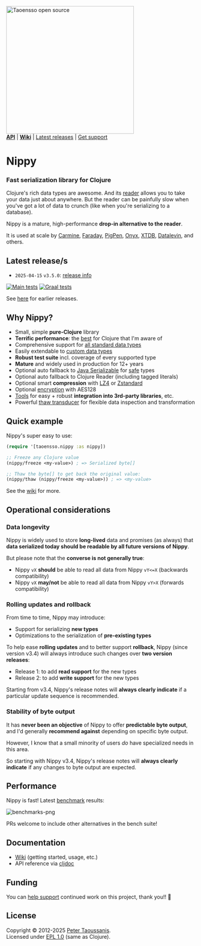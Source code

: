 <a href="https://www.taoensso.com/clojure" title="More stuff by @ptaoussanis at www.taoensso.com"><img src="https://www.taoensso.com/open-source.png" alt="Taoensso open source" width="340"/></a>  
[**API**][cljdoc] | [**Wiki**][GitHub wiki] | [Latest releases](#latest-releases) | [Get support][GitHub issues]

# Nippy

### Fast serialization library for Clojure

Clojure's rich data types are awesome. And its [reader](https://clojure.org/reference/reader) allows you to take your data just about anywhere. But the reader can be painfully slow when you've got a lot of data to crunch (like when you're serializing to a database).

Nippy is a mature, high-performance **drop-in alternative to the reader**.

It is used at scale by [Carmine](https://www.taoensso.com/carmine), [Faraday](https://www.taoensso.com/faraday), [PigPen](https://github.com/Netflix/PigPen), [Onyx](https://github.com/onyx-platform/onyx), [XTDB](https://github.com/xtdb/xtdb), [Datalevin](https://github.com/juji-io/datalevin), and others.

## Latest release/s

- `2025-04-15` `v3.5.0`: [release info](../../releases/tag/v3.5.0)

[![Main tests][Main tests SVG]][Main tests URL]
[![Graal tests][Graal tests SVG]][Graal tests URL]

See [here][GitHub releases] for earlier releases.

## Why Nippy?

- Small, simple **pure-Clojure** library
- **Terrific performance**: the [best](#performance) for Clojure that I'm aware of
- Comprehensive support for [all standard data types](../../wiki/1-Getting-started#deserializing)
- Easily extendable to [custom data types](../../wiki/1-Getting-started#custom-types)
- **Robust test suite** incl. coverage of every supported type
- **Mature** and widely used in production for 12+ years
- Optional auto fallback to [Java Serializable](https://taoensso.github.io/nippy/taoensso.nippy.html#var-*freeze-serializable-allowlist*) for [safe](https://cljdoc.org/d/com.taoensso/nippy/CURRENT/api/taoensso.nippy#*freeze-serializable-allowlist*) types
- Optional auto fallback to Clojure Reader (including tagged literals)
- Optional smart **compression** with [LZ4](https://code.google.com/p/lz4/) or [Zstandard](https://facebook.github.io/zstd/)
- Optional [encryption](../../wiki/1-Getting-started#encryption) with AES128
- [Tools](https://taoensso.github.io/nippy/taoensso.nippy.tools.html) for easy + robust **integration into 3rd-party libraries**, etc.
- Powerful [thaw transducer](https://taoensso.github.io/nippy/taoensso.nippy.html#var-*thaw-xform*) for flexible data inspection and transformation

## Quick example

Nippy's super easy to use:

```clojure
(require '[taoensso.nippy :as nippy])

;; Freeze any Clojure value
(nippy/freeze <my-value>) ; => Serialized byte[]

;; Thaw the byte[] to get back the original value:
(nippy/thaw (nippy/freeze <my-value>)) ; => <my-value>
```

See the [wiki](https://github.com/taoensso/nippy/wiki/1-Getting-started#deserializing) for more.

## Operational considerations

### Data longevity

Nippy is widely used to store **long-lived** data and promises (as always) that **data serialized today should be readable by all future versions of Nippy**.

But please note that the **converse is not generally true**:

- Nippy `vX` **should** be able to read all data from Nippy `vY<=X` (backwards compatibility)
- Nippy `vX` **may/not** be able to read all data from Nippy `vY>X` (forwards compatibility)

### Rolling updates and rollback

From time to time, Nippy may introduce:

- Support for serializing **new types**
- Optimizations to the serialization of **pre-existing types**

To help ease **rolling updates** and to better support **rollback**, Nippy (since version v3.4) will always introduce such changes over **two version releases**:

- Release 1: to add **read support** for the new types
- Release 2: to add **write support** for the new types

Starting from v3.4, Nippy's release notes will **always clearly indicate** if a particular update sequence is recommended.

### Stability of byte output

It has **never been an objective** of Nippy to offer **predictable byte output**, and I'd generally **recommend against** depending on specific byte output.

However, I know that a small minority of users *do* have specialized needs in this area.

So starting with Nippy v3.4, Nippy's release notes will **always clearly indicate** if any changes to byte output are expected.

## Performance

Nippy is fast! Latest [benchmark](../../blob/master/test/taoensso/nippy_benchmarks.clj) results:

![benchmarks-png](../../raw/master/benchmarks.png)

PRs welcome to include other alternatives in the bench suite!

## Documentation

- [Wiki][GitHub wiki] (getting started, usage, etc.)
- API reference via [cljdoc][cljdoc]

## Funding

You can [help support][sponsor] continued work on this project, thank you!! 🙏

## License

Copyright &copy; 2012-2025 [Peter Taoussanis][].  
Licensed under [EPL 1.0](LICENSE.txt) (same as Clojure).

<!-- Common -->

[GitHub releases]: ../../releases
[GitHub issues]:   ../../issues
[GitHub wiki]:     ../../wiki

[Peter Taoussanis]: https://www.taoensso.com
[sponsor]:          https://www.taoensso.com/sponsor

<!-- Project -->

[cljdoc]: https://cljdoc.org/d/com.taoensso/nippy/CURRENT/api/taoensso.nippy

[Clojars SVG]: https://img.shields.io/clojars/v/com.taoensso/nippy.svg
[Clojars URL]: https://clojars.org/com.taoensso/nippy

[Main tests SVG]:  https://github.com/taoensso/nippy/actions/workflows/main-tests.yml/badge.svg
[Main tests URL]:  https://github.com/taoensso/nippy/actions/workflows/main-tests.yml
[Graal tests SVG]: https://github.com/taoensso/nippy/actions/workflows/graal-tests.yml/badge.svg
[Graal tests URL]: https://github.com/taoensso/nippy/actions/workflows/graal-tests.yml
